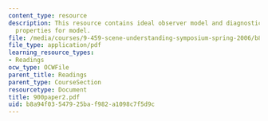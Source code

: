 ```yaml
---
content_type: resource
description: This resource contains ideal observer model and diagnosticity of global
  properties for model.
file: /media/courses/9-459-scene-understanding-symposium-spring-2006/b8a94f03547925baf982a1098c7f5d9c_900paper2.pdf
file_type: application/pdf
learning_resource_types:
- Readings
ocw_type: OCWFile
parent_title: Readings
parent_type: CourseSection
resourcetype: Document
title: 900paper2.pdf
uid: b8a94f03-5479-25ba-f982-a1098c7f5d9c
---
```

